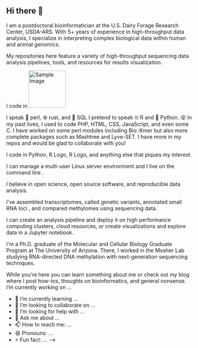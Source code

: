 ## Hi there 👋

I am a postdoctoral bioinformatician at the U.S. Dairy Forage Research Center, USDA-ARS. With 5+ years of experience in high-throughput data analysis, I specialize in interpreting complex biological data within human and animal genomics. 

My repositories here feature a variety of high-throughput sequencing data analysis pipelines, tools, and resources for results visualization.

I code in <img src="https://groverj3.github.io/images/Python-Logo.png" alt="Sample Image" width="100" height="100">


I speak 🐫 perl, ⚙️ rust, and 🐬 SQL
I pretend to speak 🙄 R and 🐍 Python.
😵 In my past lives, I used to code PHP, HTML, CSS, JavaScript, and even some C.
I have worked on some perl modules including Bio::Kmer but also more complete packages such as Mashtree and Lyve-SET. I have more in my repos and would be glad to collaborate with you!

 I code in Python, R Logo, R Logo, and anything else that piques my interest.

 I can manage a multi-user Linux  server environment and I live on the command line .

 I believe in open science, open source software, and reproducible data analysis.

 I've assembled transcriptomes, called genetic variants, annotated small RNA loci , and compared methylomes using sequencing data.

 I can create an analysis pipeline and deploy it on high performance computing clusters, cloud resources, or create visualizations and explore data in a Jupyter notebook.

 I'm a Ph.D. graduate of the Molecular and Cellular Biology Graduate Program at The University of Arizona. There, I worked in the Mosher Lab studying RNA-directed DNA methylation with next-generation sequencing techniques.

While you're here you can learn something about me or check out my blog where I post how-tos, thoughts on bioinformatics, and general nonsense.
I’m currently working on ...
- 🌱 I’m currently learning ...
- 👯 I’m looking to collaborate on ...
- 🤔 I’m looking for help with ...
- 💬 Ask me about ...
- 📫 How to reach me: ...
- 😄 Pronouns: ...
- ⚡ Fun fact: ...
-->
